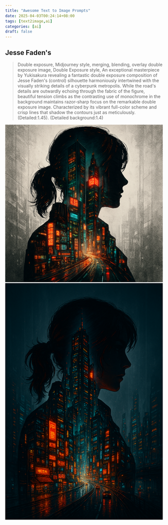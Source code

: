 ```yaml
---
title: "Awesome Text to Image Prompts"
date: 2025-04-03T00:24:14+08:00
tags: [text2image,ai]
categories: [ai]
draft: false
---
```


## Jesse Faden's

> Double exposure, Midjourney style, merging, blending, overlay double exposure image, Double Exposure style, An exceptional masterpiece by Yukisakura revealing a fantastic double exposure composition of Jesse Faden's (control) silhouette harmoniously intertwined with the visually striking details of a cyberpunk metropolis. While the road's details are outwardly echoing through the fabric of the figure, beautiful tension climbs as the contrasting use of monochrome in the background maintains razor-sharp focus on the remarkable double exposure image. Characterized by its vibrant full-color scheme and crisp lines that shadow the contours just as meticulously. (Detailed:1.45). (Detailed background:1.4)

![image](/images/posts/ai/awesome-test2image-prompts/jesse_faden_1.jpg)
![image](/images/posts/ai/awesome-test2image-prompts/jesse_faden_2.jpg)